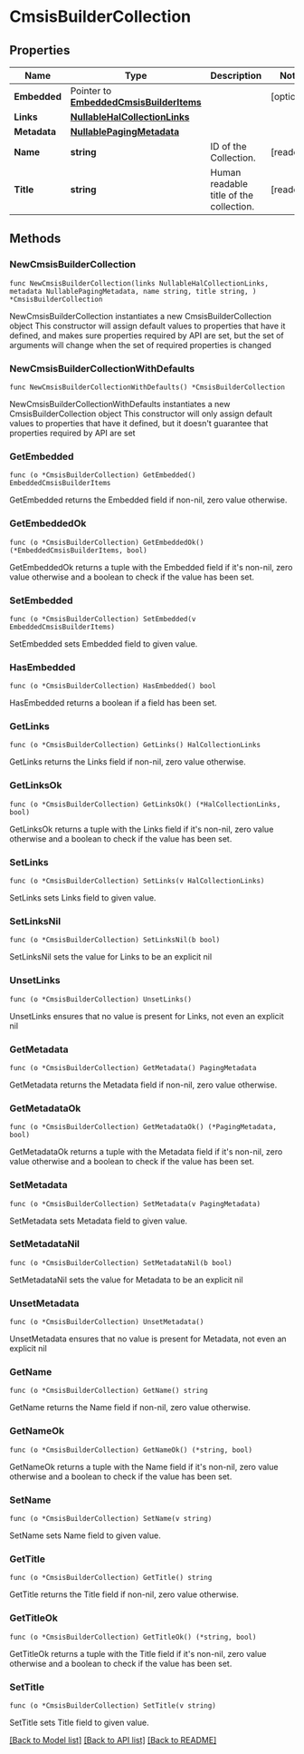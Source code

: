 # CmsisBuilderCollection

## Properties

Name | Type | Description | Notes
------------ | ------------- | ------------- | -------------
**Embedded** | Pointer to [**EmbeddedCmsisBuilderItems**](EmbeddedCmsisBuilderItems.md) |  | [optional] 
**Links** | [**NullableHalCollectionLinks**](HalCollectionLinks.md) |  | 
**Metadata** | [**NullablePagingMetadata**](PagingMetadata.md) |  | 
**Name** | **string** | ID of the Collection. | [readonly] 
**Title** | **string** | Human readable title of the collection. | [readonly] 

## Methods

### NewCmsisBuilderCollection

`func NewCmsisBuilderCollection(links NullableHalCollectionLinks, metadata NullablePagingMetadata, name string, title string, ) *CmsisBuilderCollection`

NewCmsisBuilderCollection instantiates a new CmsisBuilderCollection object
This constructor will assign default values to properties that have it defined,
and makes sure properties required by API are set, but the set of arguments
will change when the set of required properties is changed

### NewCmsisBuilderCollectionWithDefaults

`func NewCmsisBuilderCollectionWithDefaults() *CmsisBuilderCollection`

NewCmsisBuilderCollectionWithDefaults instantiates a new CmsisBuilderCollection object
This constructor will only assign default values to properties that have it defined,
but it doesn't guarantee that properties required by API are set

### GetEmbedded

`func (o *CmsisBuilderCollection) GetEmbedded() EmbeddedCmsisBuilderItems`

GetEmbedded returns the Embedded field if non-nil, zero value otherwise.

### GetEmbeddedOk

`func (o *CmsisBuilderCollection) GetEmbeddedOk() (*EmbeddedCmsisBuilderItems, bool)`

GetEmbeddedOk returns a tuple with the Embedded field if it's non-nil, zero value otherwise
and a boolean to check if the value has been set.

### SetEmbedded

`func (o *CmsisBuilderCollection) SetEmbedded(v EmbeddedCmsisBuilderItems)`

SetEmbedded sets Embedded field to given value.

### HasEmbedded

`func (o *CmsisBuilderCollection) HasEmbedded() bool`

HasEmbedded returns a boolean if a field has been set.

### GetLinks

`func (o *CmsisBuilderCollection) GetLinks() HalCollectionLinks`

GetLinks returns the Links field if non-nil, zero value otherwise.

### GetLinksOk

`func (o *CmsisBuilderCollection) GetLinksOk() (*HalCollectionLinks, bool)`

GetLinksOk returns a tuple with the Links field if it's non-nil, zero value otherwise
and a boolean to check if the value has been set.

### SetLinks

`func (o *CmsisBuilderCollection) SetLinks(v HalCollectionLinks)`

SetLinks sets Links field to given value.


### SetLinksNil

`func (o *CmsisBuilderCollection) SetLinksNil(b bool)`

 SetLinksNil sets the value for Links to be an explicit nil

### UnsetLinks
`func (o *CmsisBuilderCollection) UnsetLinks()`

UnsetLinks ensures that no value is present for Links, not even an explicit nil
### GetMetadata

`func (o *CmsisBuilderCollection) GetMetadata() PagingMetadata`

GetMetadata returns the Metadata field if non-nil, zero value otherwise.

### GetMetadataOk

`func (o *CmsisBuilderCollection) GetMetadataOk() (*PagingMetadata, bool)`

GetMetadataOk returns a tuple with the Metadata field if it's non-nil, zero value otherwise
and a boolean to check if the value has been set.

### SetMetadata

`func (o *CmsisBuilderCollection) SetMetadata(v PagingMetadata)`

SetMetadata sets Metadata field to given value.


### SetMetadataNil

`func (o *CmsisBuilderCollection) SetMetadataNil(b bool)`

 SetMetadataNil sets the value for Metadata to be an explicit nil

### UnsetMetadata
`func (o *CmsisBuilderCollection) UnsetMetadata()`

UnsetMetadata ensures that no value is present for Metadata, not even an explicit nil
### GetName

`func (o *CmsisBuilderCollection) GetName() string`

GetName returns the Name field if non-nil, zero value otherwise.

### GetNameOk

`func (o *CmsisBuilderCollection) GetNameOk() (*string, bool)`

GetNameOk returns a tuple with the Name field if it's non-nil, zero value otherwise
and a boolean to check if the value has been set.

### SetName

`func (o *CmsisBuilderCollection) SetName(v string)`

SetName sets Name field to given value.


### GetTitle

`func (o *CmsisBuilderCollection) GetTitle() string`

GetTitle returns the Title field if non-nil, zero value otherwise.

### GetTitleOk

`func (o *CmsisBuilderCollection) GetTitleOk() (*string, bool)`

GetTitleOk returns a tuple with the Title field if it's non-nil, zero value otherwise
and a boolean to check if the value has been set.

### SetTitle

`func (o *CmsisBuilderCollection) SetTitle(v string)`

SetTitle sets Title field to given value.



[[Back to Model list]](../README.md#documentation-for-models) [[Back to API list]](../README.md#documentation-for-api-endpoints) [[Back to README]](../README.md)


